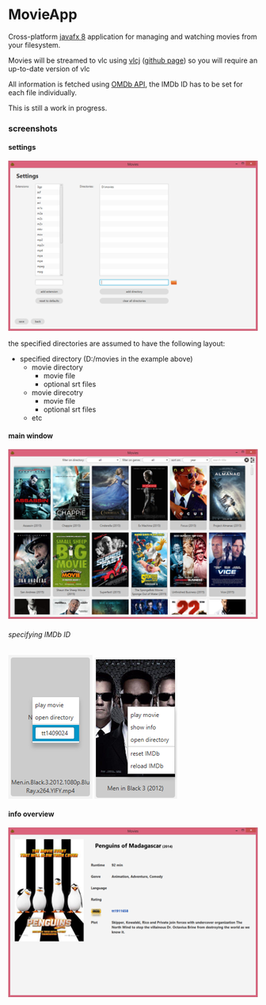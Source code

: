 # MovieApp

Cross-platform [javafx 8](http://docs.oracle.com/javase/8/javafx/get-started-tutorial/jfx-overview.htm#BABEDDGH) application for managing and watching movies from your filesystem.

Movies will be streamed to vlc using [vlcj](http://capricasoftware.co.uk/#/projects/vlcj) ([github page](https://github.com/caprica/vlcj)) so you will require an up-to-date version of vlc

All information is fetched using [OMDb API](http://www.omdbapi.com/), the IMDb ID has to be set for each file individually.

This is still a work in progress.

### screenshots

#### settings
![settings](screenshots/settings.png)

the specified directories are assumed to have the following layout:

* specified directory (D:/movies in the example above)
  * movie directory
    * movie file
    * optional srt files
  * movie direcotry
    * movie file
    * optional srt files
  * etc

#### main window
![main window](screenshots/main.png)

###### specifying IMDb ID
![thumbnail without IMDb ID](screenshots/thumbnail_before.png) ![thumbnail with IMDb ID](screenshots/thumbnail_after.png)

#### info overview
![info overview](screenshots/info.png)
